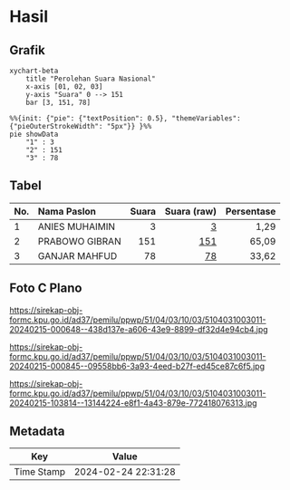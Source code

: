 # Hasil

## Grafik

```mermaid
xychart-beta
    title "Perolehan Suara Nasional"
    x-axis [01, 02, 03]
    y-axis "Suara" 0 --> 151
    bar [3, 151, 78]
```

```mermaid
%%{init: {"pie": {"textPosition": 0.5}, "themeVariables": {"pieOuterStrokeWidth": "5px"}} }%%
pie showData
    "1" : 3
    "2" : 151
    "3" : 78
```

## Tabel

| No. | Nama Paslon    | Suara | Suara (raw) | Persentase |
|:--- |:-------------- | -----:| -----------:| ----------:|
| 1   | ANIES MUHAIMIN | 3     | [3][p-1]    | 1,29       |
| 2   | PRABOWO GIBRAN | 151   | [151][p-2]  | 65,09      |
| 3   | GANJAR MAHFUD  | 78    | [78][p-3]   | 33,62      |


[p-1]: https://github.com/gigit-pemilu/pemilu-2024/blob/main/pilpres/hitung-suara/sub/51-bali/sub/04-gianyar/sub/03-gianyar/sub/1003-samplangan/sub/011-tps/sub/paslon-1.txt
[p-2]: https://github.com/gigit-pemilu/pemilu-2024/blob/main/pilpres/hitung-suara/sub/51-bali/sub/04-gianyar/sub/03-gianyar/sub/1003-samplangan/sub/011-tps/sub/paslon-2.txt
[p-3]: https://github.com/gigit-pemilu/pemilu-2024/blob/main/pilpres/hitung-suara/sub/51-bali/sub/04-gianyar/sub/03-gianyar/sub/1003-samplangan/sub/011-tps/sub/paslon-3.txt

## Foto C Plano

https://sirekap-obj-formc.kpu.go.id/ad37/pemilu/ppwp/51/04/03/10/03/5104031003011-20240215-000648--438d137e-a606-43e9-8899-df32d4e94cb4.jpg

https://sirekap-obj-formc.kpu.go.id/ad37/pemilu/ppwp/51/04/03/10/03/5104031003011-20240215-000845--09558bb6-3a93-4eed-b27f-ed45ce87c6f5.jpg

https://sirekap-obj-formc.kpu.go.id/ad37/pemilu/ppwp/51/04/03/10/03/5104031003011-20240215-103814--13144224-e8f1-4a43-879e-772418076313.jpg


## Metadata

| Key        | Value               |
| ---------- | ------------------- |
| Time Stamp | 2024-02-24 22:31:28 |



